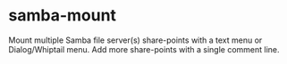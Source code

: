 # samba-mount
Mount multiple Samba file server(s) share-points with a text menu or Dialog/Whiptail menu. Add more share-points with a single comment line.
